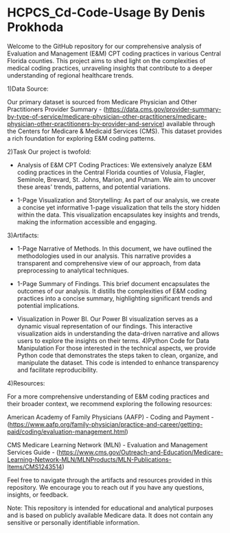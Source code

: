 # HCPCS_Cd-Code-Usage By Denis Prokhoda

  Welcome to the GitHub repository for our comprehensive analysis of Evaluation and Management (E&M) CPT coding practices in various Central Florida counties. This project aims to shed light on the complexities of medical coding practices, unraveling insights that contribute to a deeper understanding of regional healthcare trends.

1)Data Source:

Our primary dataset is sourced from Medicare Physician and Other Practitioners Provider Summary - (https://data.cms.gov/provider-summary-by-type-of-service/medicare-physician-other-practitioners/medicare-physician-other-practitioners-by-provider-and-service) available through the Centers for Medicare & Medicaid Services (CMS). This dataset provides a rich foundation for exploring E&M coding patterns.

2)Task Our project is twofold:

* Analysis of E&M CPT Coding Practices: We extensively analyze E&M coding practices in the Central Florida counties of Volusia, Flagler, Seminole, Brevard, St. Johns, Marion, and Putnam. We aim to uncover these areas' trends, patterns, and potential variations.

* 1-Page Visualization and Storytelling: As part of our analysis, we create a concise yet informative 1-page visualization that tells the story hidden within the data. This visualization encapsulates key insights and trends, making the information accessible and engaging.

3)Artifacts:

* 1-Page Narrative of Methods. In this document, we have outlined the methodologies used in our analysis. This narrative provides a transparent and comprehensive view of our approach, from data preprocessing to analytical techniques.

* 1-Page Summary of Findings. This brief document encapsulates the outcomes of our analysis. It distills the complexities of E&M coding practices into a concise summary, highlighting significant trends and potential implications.

* Visualization in Power BI. Our Power BI visualization serves as a dynamic visual representation of our findings. This interactive visualization aids in understanding the data-driven narrative and allows users to explore the insights on their terms. 4)Python Code for Data Manipulation For those interested in the technical aspects, we provide Python code that demonstrates the steps taken to clean, organize, and manipulate the dataset. This code is intended to enhance transparency and facilitate reproducibility.

4)Resources:

For a more comprehensive understanding of E&M coding practices and their broader context, we recommend exploring the following resources:

American Academy of Family Physicians (AAFP) - Coding and Payment - (https://www.aafp.org/family-physician/practice-and-career/getting-paid/coding/evaluation-management.html)

CMS Medicare Learning Network (MLN) - Evaluation and Management Services Guide - (https://www.cms.gov/Outreach-and-Education/Medicare-Learning-Network-MLN/MLNProducts/MLN-Publications-Items/CMS1243514)

Feel free to navigate through the artifacts and resources provided in this repository. We encourage you to reach out if you have any questions, insights, or feedback.

Note: This repository is intended for educational and analytical purposes and is based on publicly available Medicare data. It does not contain any sensitive or personally identifiable information.
